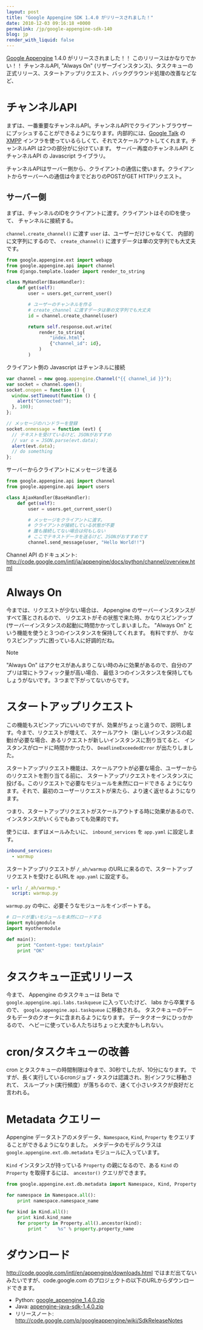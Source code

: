 ```yaml
---
layout: post
title: "Google Appengine SDK 1.4.0 がリリースされました！"
date: 2010-12-03 09:16:18 +0000
permalink: /jp/google-appengine-sdk-140
blog: jp
render_with_liquid: false
---
```


[Google Appengine](http://code.google.com/appengine/) 1.4.0 がリリースされました！！
このリリースはかなりでかい！！ チャンネルAPI, "Always On"
(リザーブインスタンス)、タスクキューの正式リリース、スタートアップリクエスト、バックグラウンド処理の改善などなど、

# チャンネルAPI

まずは、一番重要なチャンネルAPI。チャンネルAPIでクライアントブラウザーにプッシュすることができるようになります。内部的には、[Google
Talk](http://www.google.com/talk/intl/ja/) の
[XMPP](http://ja.wikipedia.org/wiki/Extensible_Messaging_and_Presence_Protocol)
インフラを使っているらしくて、それでスケールアウトしてくれます。チャンネルAPI は2つの部分がに分けています。 サーバー再度のチャンネルAPI
と チャンネルAPI の Javascript ライブラリ。

チャンネルAPIはサーバー側から、クライアントの通信に使います。クライアントからサーバーへの通信は今までどおりのPOSTがGET
HTTPリクエスト。

## サーバー側

まずは、チャンネルのIDをクライアントに渡す。クライアントはそのIDを使って、 チャンネルに接続する。

`channel.create_channel()` に渡す `user` は、ユーザーだけじゃなくて、 内部的に文字列にするので、
`create_channel()` に渡すデータは単の文字列でも大丈夫です。

```python
from google.appengine.ext import webapp
from google.appengine.api import channel
from django.template.loader import render_to_string

class MyHandler(BaseHandler):
    def get(self):
        user = users.get_current_user()

        # ユーザーのチャンネルを作る
        # create_channel に渡すデータは単の文字列でも大丈夫
        id = channel.create_channel(user)

        return self.response.out.write(
            render_to_string(
                "index.html",
                {"channel_id": id},
            )
        )
```

クライアント側の Javascript はチャンネルに接続

```javascript
var channel = new goog.appengine.Channel("{{ channel_id }}");
var socket = channel.open();
socket.onopen = function () {
  window.setTimeout(function () {
    alert("Connected!");
  }, 100);
};

// メッセージのハンドラーを登録
socket.onmessage = function (evt) {
  // テキストを受けているけど、JSONがおすすめ
  // var o = JSON.parse(evt.data);
  alert(evt.data);
  // do something
};
```

サーバーからクライアントにメッセージを送る

```python
from google.appengine.api import channel
from google.appengine.api import users

class AjaxHandler(BaseHandler):
    def get(self):
        user = users.get_current_user()

        # メッセージをクライアントに渡す。
        # クライアントが接続している状態が不要
        # 誰も接続してない場合は何もしない
        # ここでテキストデータを送るけど、JSONがおすすめです
        channel.send_message(user, "Hello World!!")
```

Channel API のドキュメント:
<http://code.google.com/intl/ja/appengine/docs/python/channel/overview.html>

# Always On

今までは、リクエストが少ない場合は、 Appengine のサーバーインスタンスがすべて落とされるので、
リクエストがその状態で来た時、かなりスピンアップ
(サーバーインスタンスの起動)に時間かかってしまいました。 "Always On"
という機能を使うと３つのインスタンスを保持してくれます。 有料ですが、
かなりスピンアップに困っている人に好調的だね。

<div class="note">

<div class="title">

Note

</div>

"Always On" はアクセスがあんまりこない時のみに効果があるので、自分のアプリは常にトラフィック量が高い場合、
最低３つのインスタンスを保持してもしょうがないです。３つまで下がってないからです。

</div>

# スタートアップリクエスト

この機能もスピンアップにいいのですが、効果がちょっと違うので、説明します。今まで、リクエストが増えて、
スケールアウト（新しいインスタンスの起動)が必要な場合、あるリクエストが新しいインスタンスに割り当てると、
インスタンスがロードに時間かかったり、 `DeadlineExceededError` が出たりしました。

スタートアップリクエスト機能は、スケールアウトが必要な場合、ユーザーからのリクエストを割り当てる前に、
スタートアップリクエストをインスタンスに投げる。このリクエストで必要なモジュールを未然にロードできる
ようになります。それで、最初のユーザーリクエストが来たら、より速く返せるようになります。

つまり、スタートアップリクエストがスケールアウトする時に効果があるので、 インスタンスがいくらでもあっても効果的です。

使うには、まずはメールみたいに、 `inbound_services` を `app.yaml` に設定します。

```yaml
inbound_services:
  - warmup
```

スタートアップリクエストが `/_ah/warmup` のURLに来るので、スタートアップリクエストを受けとるURLを `app.yaml`
に設定する。

```yaml
- url: /_ah/warmup.*
  script: warmup.py
```

`warmup.py` の中に、必要そうなモジュールをインポートする。

```python
# ロードが重いモジュールを未然にロードする
import mybigmodule
import myothermodule

def main():
    print "Content-type: text/plain"
    print "OK"
```

# タスクキュー正式リリース

今まで、 Appengine のタスクキューは Beta で `google.appengine.api.labs.taskqueue`
に入っていたけど、 labs から卒業するので、 `google.appengine.api.taskqueue`
に移動される。 タスクキューのデータもデータのクオータに含まれるようになります。 データクオータにひっかかるので、
ヘビーに使っている人たちはちょっと大変かもしれない。

# cron/タスクキューの改善

cron とタスクキューの時間制限は今まで、30秒でしたが、10分になります。
ですが、長く実行しているcronジョブ・タスクは認識され、別インフラに移動されて、
スループット(実行頻度）が落ちるので、速くて小さいタスクが良好だと言われる。

# Metadata クエリー

Appengine データストアのメタデータ、`Namespace`, `Kind`, `Property`
をクエリすることができるようになりました。 メタデータのモデルクラスは
`google.appengine.ext.db.metadata` モジュールに入っています。

`Kind` インスタンスが持っている `Property` の親になるので、ある `Kind` の `Property` を取得するには、
`ancestor()` クエリができます。

```python
from google.appengine.ext.db.metadata import Namespace, Kind, Property

for namespace in Namespace.all():
    print namespace.namespace_name

for kind in Kind.all():
    print kind.kind_name
    for property in Property.all().ancestor(kind):
        print "    %s" % property.property_name
```

# ダウンロード

<http://code.google.com/intl/en/appengine/downloads.html>
ではまだ出てないみたいですが、code.google.com
のプロジェクトの以下のURLからダウンロードできます。

- Python:
  [google_appengine_1.4.0.zip](http://code.google.com/p/googleappengine/downloads/detail?name=google_appengine_1.4.0.zip)
- Java:
  [appengine-java-sdk-1.4.0.zip](http://code.google.com/p/googleappengine/downloads/detail?name=appengine-java-sdk-1.4.0.zip)
- リリースノート:
  <http://code.google.com/p/googleappengine/wiki/SdkReleaseNotes>
